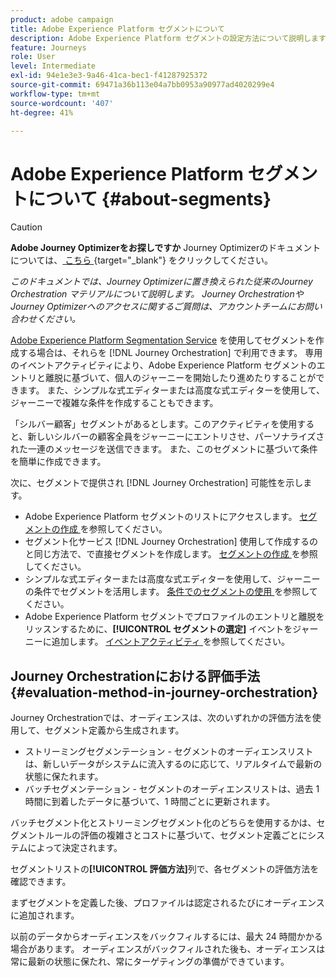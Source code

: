 ```yaml
---
product: adobe campaign
title: Adobe Experience Platform セグメントについて
description: Adobe Experience Platform セグメントの設定方法について説明します
feature: Journeys
role: User
level: Intermediate
exl-id: 94e1e3e3-9a46-41ca-bec1-f41287925372
source-git-commit: 69471a36b113e04a7bb0953a90977ad4020299e4
workflow-type: tm+mt
source-wordcount: '407'
ht-degree: 41%

---
```


# Adobe Experience Platform セグメントについて {#about-segments}


>[!CAUTION]
>
>**Adobe Journey Optimizerをお探しですか** Journey Optimizerのドキュメントについては、[ こちら ](https://experienceleague.adobe.com/ja/docs/journey-optimizer/using/ajo-home){target="_blank"} をクリックしてください。
>
>
>_このドキュメントでは、Journey Optimizerに置き換えられた従来のJourney Orchestration マテリアルについて説明します。 Journey OrchestrationやJourney Optimizerへのアクセスに関するご質問は、アカウントチームにお問い合わせください。_


[Adobe Experience Platform Segmentation Service](https://experienceleague.adobe.com/docs/experience-platform/segmentation/home.html?lang=ja) を使用してセグメントを作成する場合は、それらを [!DNL Journey Orchestration] で利用できます。 専用のイベントアクティビティにより、Adobe Experience Platform セグメントのエントリと離脱に基づいて、個人のジャーニーを開始したり進めたりすることができます。 また、シンプルな式エディターまたは高度な式エディターを使用して、ジャーニーで複雑な条件を作成することもできます。

「シルバー顧客」セグメントがあるとします。このアクティビティを使用すると、新しいシルバーの顧客全員をジャーニーにエントリさせ、パーソナライズされた一連のメッセージを送信できます。 また、このセグメントに基づいて条件を簡単に作成できます。

次に、セグメントで提供され [!DNL Journey Orchestration] 可能性を示します。

* Adobe Experience Platform セグメントのリストにアクセスします。 [ セグメントの作成 ](../segment/creating-a-segment.md) を参照してください。
* セグメント化サービス [!DNL Journey Orchestration] 使用して作成するのと同じ方法で、で直接セグメントを作成します。 [ セグメントの作成 ](../segment/creating-a-segment.md) を参照してください。
* シンプルな式エディターまたは高度な式エディターを使用して、ジャーニーの条件でセグメントを活用します。 [ 条件でのセグメントの使用 ](../segment/using-a-segment.md) を参照してください。
* Adobe Experience Platform セグメントでプロファイルのエントリと離脱をリッスンするために、**[!UICONTROL セグメントの選定]** イベントをジャーニーに追加します。 [ イベントアクティビティ ](../building-journeys/segment-qualification-events.md) を参照してください。

## Journey Orchestrationにおける評価手法 {#evaluation-method-in-journey-orchestration}

Journey Orchestrationでは、オーディエンスは、次のいずれかの評価方法を使用して、セグメント定義から生成されます。

* ストリーミングセグメンテーション - セグメントのオーディエンスリストは、新しいデータがシステムに流入するのに応じて、リアルタイムで最新の状態に保たれます。
* バッチセグメンテーション - セグメントのオーディエンスリストは、過去 1 時間に到着したデータに基づいて、1 時間ごとに更新されます。

バッチセグメント化とストリーミングセグメント化のどちらを使用するかは、セグメントルールの評価の複雑さとコストに基づいて、セグメント定義ごとにシステムによって決定されます。

セグメントリストの&#x200B;**[!UICONTROL 評価方法]**&#x200B;列で、各セグメントの評価方法を確認できます。

まずセグメントを定義した後、プロファイルは認定されるたびにオーディエンスに追加されます。

以前のデータからオーディエンスをバックフィルするには、最大 24 時間かかる場合があります。 オーディエンスがバックフィルされた後も、オーディエンスは常に最新の状態に保たれ、常にターゲティングの準備ができています。